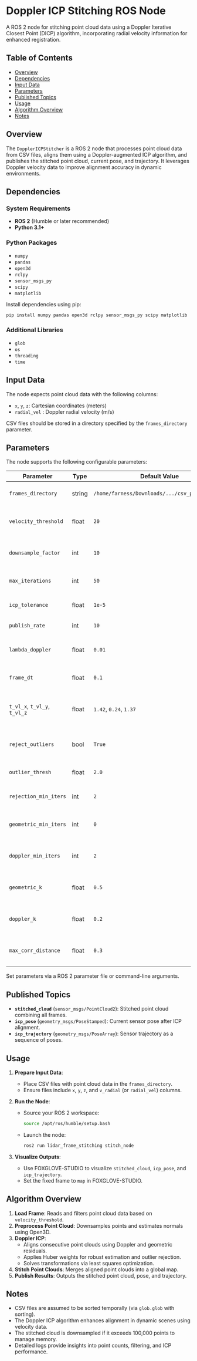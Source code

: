 # Doppler ICP Stitching ROS Node

A ROS 2 node for stitching point cloud data using a Doppler Iterative Closest Point (DICP) algorithm, incorporating radial velocity information for enhanced registration.

## Table of Contents

- [Overview](#overview)
- [Dependencies](#dependencies)
- [Input Data](#input-data)
- [Parameters](#parameters)
- [Published Topics](#published-topics)
- [Usage](#usage)
- [Algorithm Overview](#algorithm-overview)
- [Notes](#notes)

## Overview

The `DopplerICPStitcher` is a ROS 2 node that processes point cloud data from CSV files, aligns them using a Doppler-augmented ICP algorithm, and publishes the stitched point cloud, current pose, and trajectory. It leverages Doppler velocity data to improve alignment accuracy in dynamic environments.

## Dependencies

### System Requirements
- **ROS 2** (Humble or later recommended)
- **Python 3.1+**

### Python Packages
- `numpy`
- `pandas`
- `open3d`
- `rclpy`
- `sensor_msgs_py`
- `scipy`
- `matplotlib`

Install dependencies using pip:

```bash
pip install numpy pandas open3d rclpy sensor_msgs_py scipy matplotlib
```

### Additional Libraries
- `glob`
- `os`
- `threading`
- `time`

## Input Data

The node expects point cloud data with the following columns:
- `x`, `y`, `z`: Cartesian coordinates (meters)
- `radial_vel` : Doppler radial velocity (m/s)

CSV files should be stored in a directory specified by the `frames_directory` parameter.

## Parameters

The node supports the following configurable parameters:

| Parameter                | Type   | Default Value                                    | Description                                                                 |
|--------------------------|--------|--------------------------------------------------|-----------------------------------------------------------------------------|
| `frames_directory`       | string | `/home/farness/Downloads/.../csv_point_clouds`   | Directory containing point cloud files                                  |
| `velocity_threshold`      | float  | `20`                                             | Max absolute radial velocity for filtering (m/s)                            |
| `downsample_factor`       | int    | `10`                                             | Factor for uniform point cloud downsampling                                |
| `max_iterations`         | int    | `50`                                              | Max iterations for ICP algorithm                                           |
| `icp_tolerance`          | float  | `1e-5`                                           | Convergence tolerance for ICP                                              |
| `publish_rate`           | int    | `10`                                             | Publishing rate (Hz)                                                       |
| `lambda_doppler`         | float  | `0.01`                                           | Weight for Doppler term in ICP cost function                               |
| `frame_dt`               | float  | `0.1`                                            | Time difference between frames (seconds)                                   |
| `t_vl_x`, `t_vl_y`, `t_vl_z` | float | `1.42`, `0.24`, `1.37`                         | Translation vector components for Doppler calculations                     |
| `reject_outliers`        | bool   | `True`                                           | Enable outlier rejection based on Doppler residuals                        |
| `outlier_thresh`         | float  | `2.0`                                            | Threshold for outlier rejection (m/s)                                      |
| `rejection_min_iters`    | int    | `2`                                              | Min iterations before outlier rejection                                    |
| `geometric_min_iters`    | int    | `0`                                              | Min iterations before applying geometric Huber weights                     |
| `doppler_min_iters`      | int    | `2`                                              | Min iterations before applying Doppler Huber weights                       |
| `geometric_k`            | float  | `0.5`                                            | Huber loss parameter for geometric residuals                               |
| `doppler_k`              | float  | `0.2`                                            | Huber loss parameter for Doppler residuals                                 |
| `max_corr_distance`      | float  | `0.3`                                            | Max correspondence distance for ICP (meters)                               |

Set parameters via a ROS 2 parameter file or command-line arguments.

## Published Topics

- **`stitched_cloud`** (`sensor_msgs/PointCloud2`): Stitched point cloud combining all frames.
- **`icp_pose`** (`geometry_msgs/PoseStamped`): Current sensor pose after ICP alignment.
- **`icp_trajectory`** (`geometry_msgs/PoseArray`): Sensor trajectory as a sequence of poses.

## Usage

1. **Prepare Input Data**:
   - Place CSV files with point cloud data in the `frames_directory`.
   - Ensure files include `x`, `y`, `z`, and `v_radial` (or `radial_vel`) columns.

2. **Run the Node**:
   - Source your ROS 2 workspace:
     ```bash
     source /opt/ros/humble/setup.bash
     ```
   - Launch the node:
     ```bash
     ros2 run lidar_frame_stitching stitch_node
     ```


3. **Visualize Outputs**:
   - Use FOXGLOVE-STUDIO to visualize `stitched_cloud`, `icp_pose`, and `icp_trajectory`.
   - Set the fixed frame to `map` in FOXGLOVE-STUDIO.

## Algorithm Overview

1. **Load Frame**: Reads and filters point cloud data based on `velocity_threshold`.
2. **Preprocess Point Cloud**: Downsamples points and estimates normals using Open3D.
3. **Doppler ICP**:
   - Aligns consecutive point clouds using Doppler and geometric residuals.
   - Applies Huber weights for robust estimation and outlier rejection.
   - Solves transformations via least squares optimization.
4. **Stitch Point Clouds**: Merges aligned point clouds into a global map.
5. **Publish Results**: Outputs the stitched point cloud, pose, and trajectory.

## Notes

- CSV files are assumed to be sorted temporally (via `glob.glob` with sorting).
- The Doppler ICP algorithm enhances alignment in dynamic scenes using velocity data.
- The stitched cloud is downsampled if it exceeds 100,000 points to manage memory.
- Detailed logs provide insights into point counts, filtering, and ICP performance.

